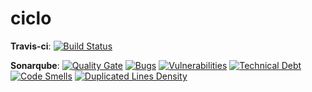 # ciclo

__Travis-ci__:
[![Build Status](https://travis-ci.org/fMercury/ciclo.svg?branch=master)](https://travis-ci.org/fMercury/ciclo)

__Sonarqube__:
[![Quality Gate](https://sonarcloud.io/api/badges/gate?key=ciclo)](https://sonarcloud.io/dashboard/index/ciclo)
[![Bugs](https://sonarcloud.io/api/badges/measure?key=ciclo&metric=bugs)]() [![Vulnerabilities](https://sonarcloud.io/api/badges/measure?key=ciclo&metric=vulnerabilities)]()
[![Technical Debt](https://sonarcloud.io/api/badges/measure?key=ciclo&metric=sqale_debt_ratio)](https://sonarcloud.io/dashboard/index/ciclo)
[![Code Smells](https://sonarcloud.io/api/badges/measure?key=ciclo&metric=code_smells)](https://sonarcloud.io/dashboard/index/ciclo)
[![Duplicated Lines Density](https://sonarcloud.io/api/badges/measure?key=ciclo&metric=duplicated_lines_density)](https://sonarcloud.io/dashboard/index/ciclo)
